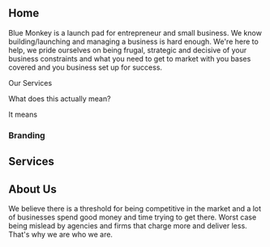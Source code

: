 ## Home 

Blue Monkey is a launch pad for entrepreneur and small business. We know building/launching and managing a business is hard enough. We're here to help, we pride ourselves on being frugal, strategic and decisive of your business constraints and what you need to get to market with you bases covered and you business set up for success. 

Our Services 

What does this actually mean? 

It means 


### Branding 



## Services 

## About Us


We believe there is a threshold for being competitive in the
              market and a lot of businesses spend good money and time trying to
              get there. Worst case being mislead by agencies and firms that
              charge more and deliver less. That's why we are who we are.

              